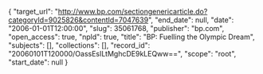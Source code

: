 {
  "target_url": "http://www.bp.com/sectiongenericarticle.do?categoryId=9025826&contentId=7047639", 
  "end_date": null, 
  "date": "2006-01-01T12:00:00", 
  "slug": 35061768, 
  "publisher": "bp.com", 
  "open_access": true, 
  "npld": true, 
  "title": "BP: Fuelling the Olympic Dream", 
  "subjects": [], 
  "collections": [], 
  "record_id": "20060101T120000/OassEsILtMghcDE9kLEQww==", 
  "scope": "root", 
  "start_date": null
}

